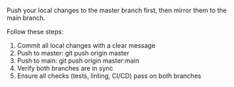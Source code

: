 Push your local changes to the master branch first, then mirror them to the main branch.

Follow these steps:

1. Commit all local changes with a clear message
2. Push to master: git push origin master
3. Push to main: git push origin master:main
4. Verify both branches are in sync
5. Ensure all checks (tests, linting, CI/CD) pass on both branches